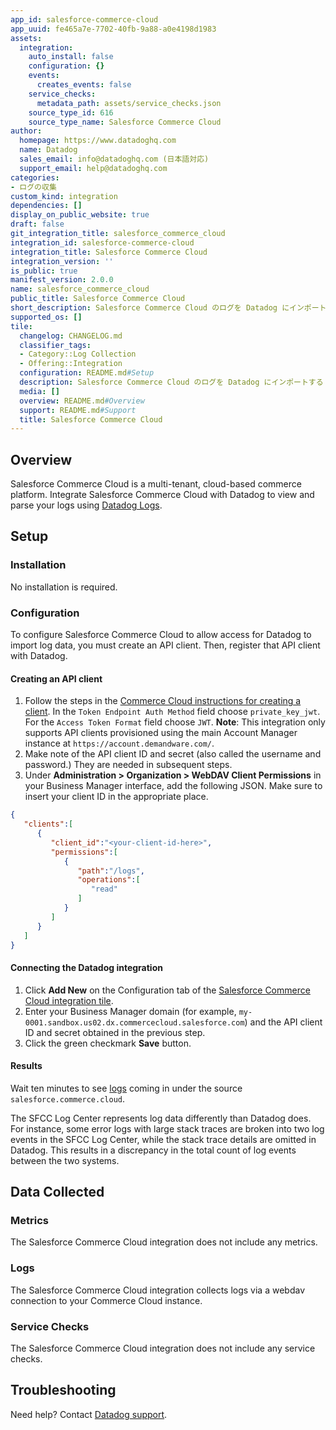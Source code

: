 ```yaml
---
app_id: salesforce-commerce-cloud
app_uuid: fe465a7e-7702-40fb-9a88-a0e4198d1983
assets:
  integration:
    auto_install: false
    configuration: {}
    events:
      creates_events: false
    service_checks:
      metadata_path: assets/service_checks.json
    source_type_id: 616
    source_type_name: Salesforce Commerce Cloud
author:
  homepage: https://www.datadoghq.com
  name: Datadog
  sales_email: info@datadoghq.com (日本語対応)
  support_email: help@datadoghq.com
categories:
- ログの収集
custom_kind: integration
dependencies: []
display_on_public_website: true
draft: false
git_integration_title: salesforce_commerce_cloud
integration_id: salesforce-commerce-cloud
integration_title: Salesforce Commerce Cloud
integration_version: ''
is_public: true
manifest_version: 2.0.0
name: salesforce_commerce_cloud
public_title: Salesforce Commerce Cloud
short_description: Salesforce Commerce Cloud のログを Datadog にインポートする
supported_os: []
tile:
  changelog: CHANGELOG.md
  classifier_tags:
  - Category::Log Collection
  - Offering::Integration
  configuration: README.md#Setup
  description: Salesforce Commerce Cloud のログを Datadog にインポートする
  media: []
  overview: README.md#Overview
  support: README.md#Support
  title: Salesforce Commerce Cloud
---
```


<!--  SOURCED FROM https://github.com/DataDog/integrations-internal-core -->
## Overview

Salesforce Commerce Cloud is a multi-tenant, cloud-based commerce platform. Integrate Salesforce Commerce Cloud with
Datadog to view and parse your logs using [Datadog Logs][1].

## Setup

### Installation

No installation is required.

### Configuration

To configure Salesforce Commerce Cloud to allow access for Datadog to import log data, you must create
an API client. Then, register that API client with Datadog.

#### Creating an API client
1. Follow the steps in the [Commerce Cloud instructions for creating a client][2]. In the `Token Endpoint Auth Method` field choose `private_key_jwt`. For the `Access Token Format` field choose `JWT`. **Note**: This integration only supports API clients provisioned using the main Account Manager instance at `https://account.demandware.com/`.
2. Make note of the API client ID and secret (also called the username and password.) They are needed in subsequent steps.
3. Under **Administration >  Organization >  WebDAV Client Permissions** in your Business Manager interface, add the following JSON. Make sure to insert your client ID in the appropriate place.

```json
{  
   "clients":[  
      {  
         "client_id":"<your-client-id-here>",
         "permissions":[  
            {  
               "path":"/logs",
               "operations":[  
                  "read"
               ]
            }
         ]
      }
   ]
}
```

#### Connecting the Datadog integration

1. Click **Add New** on the Configuration tab of the [Salesforce Commerce Cloud integration tile][3].
2. Enter your Business Manager domain (for example, `my-0001.sandbox.us02.dx.commercecloud.salesforce.com`) and the API client ID and secret obtained in the previous step.
3. Click the green checkmark **Save** button.

#### Results

Wait ten minutes to see [logs][1] coming in under the source `salesforce.commerce.cloud`. 

The SFCC Log Center represents log data differently than Datadog does. For instance, some error logs with large stack traces are broken into two log events in the SFCC Log Center, while the stack trace details are omitted in Datadog. This results in a discrepancy in the total count of log events between the two systems.

## Data Collected

### Metrics

The Salesforce Commerce Cloud integration does not include any metrics.

### Logs

The Salesforce Commerce Cloud integration collects logs via a webdav connection to your Commerce Cloud instance. 

### Service Checks

The Salesforce Commerce Cloud integration does not include any service checks.

## Troubleshooting

Need help? Contact [Datadog support][4].

[1]: /ja/logs/
[2]: https://help.salesforce.com/s/articleView?id=cc.b2c_account_manager_add_api_client_id.htm&type=5
[3]: https://app.datadoghq.com/account/settings#integrations/salesforce-commerce-cloud
[4]: https://docs.datadoghq.com/ja/help/